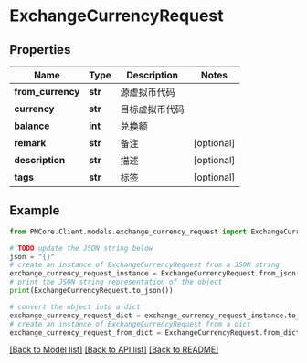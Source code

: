 # ExchangeCurrencyRequest


## Properties

Name | Type | Description | Notes
------------ | ------------- | ------------- | -------------
**from_currency** | **str** | 源虚拟币代码 | 
**currency** | **str** | 目标虚拟币代码 | 
**balance** | **int** | 兑换额 | 
**remark** | **str** | 备注 | [optional] 
**description** | **str** | 描述 | [optional] 
**tags** | **str** | 标签 | [optional] 

## Example

```python
from PMCore.Client.models.exchange_currency_request import ExchangeCurrencyRequest

# TODO update the JSON string below
json = "{}"
# create an instance of ExchangeCurrencyRequest from a JSON string
exchange_currency_request_instance = ExchangeCurrencyRequest.from_json(json)
# print the JSON string representation of the object
print(ExchangeCurrencyRequest.to_json())

# convert the object into a dict
exchange_currency_request_dict = exchange_currency_request_instance.to_dict()
# create an instance of ExchangeCurrencyRequest from a dict
exchange_currency_request_from_dict = ExchangeCurrencyRequest.from_dict(exchange_currency_request_dict)
```
[[Back to Model list]](../README.md#documentation-for-models) [[Back to API list]](../README.md#documentation-for-api-endpoints) [[Back to README]](../README.md)


